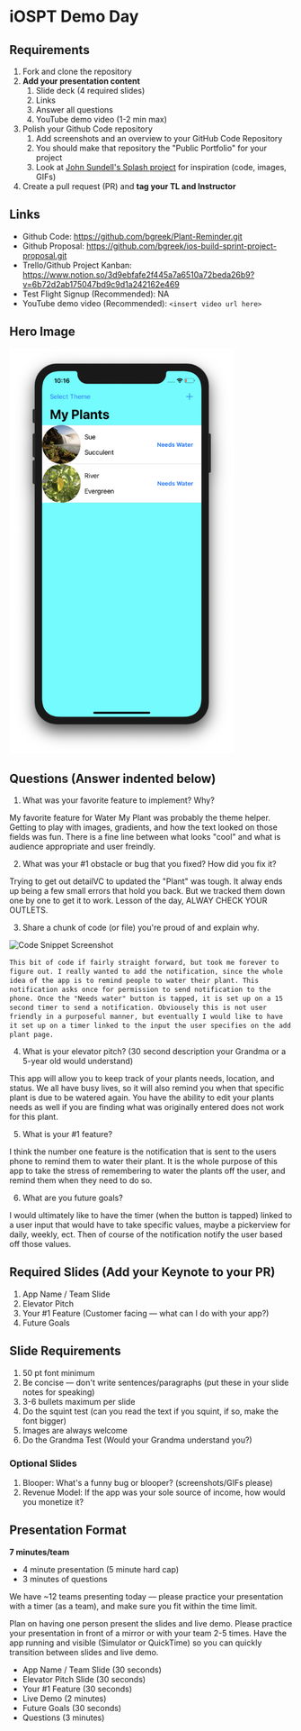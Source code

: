 # iOSPT Demo Day

## Requirements

1. Fork and clone the repository
2. **Add your presentation content**
    1. Slide deck (4 required slides)
    2. Links
    3. Answer all questions 
    4. YouTube demo video (1-2 min max)
3. Polish your Github Code repository
    1. Add screenshots and an overview to your GitHub Code Repository
    2. You should make that repository the "Public Portfolio" for your project
    3. Look at [John Sundell's Splash project](https://github.com/JohnSundell/Splash) for inspiration (code, images, GIFs)
4. Create a pull request (PR) and **tag your TL and Instructor**

## Links

* Github Code: https://github.com/bgreek/Plant-Reminder.git
* Github Proposal: https://github.com/bgreek/ios-build-sprint-project-proposal.git
* Trello/Github Project Kanban: https://www.notion.so/3d9ebfafe2f445a7a6510a72beda26b9?v=6b72d2ab175047bd9c9d1a242162e469
* Test Flight Signup (Recommended): NA
* YouTube demo video (Recommended): `<insert video url here>`

## Hero Image

<img src="Water My Plant Main Screen.png" width="400">

## Questions (Answer indented below)

1. What was your favorite feature to implement? Why?

My favorite feature for Water My Plant was probably the theme helper. Getting to play with images, gradients, and how the text looked on those fields was fun. There is a fine line between what looks "cool" and what is audience appropriate and user freindly. 

2. What was your #1 obstacle or bug that you fixed? How did you fix it?

Trying to get out detailVC to updated the "Plant" was tough. It alway ends up being a few small errors that hold you back. But we tracked them down one by one to get it to work. Lesson of the day, ALWAY CHECK YOUR OUTLETS.
  
3. Share a chunk of code (or file) you're proud of and explain why.

![Code Snippet Screenshot](https://github.com/bgreek/ios-pt-demo-day/blob/master/Code%20Snippet.png)
    
    This bit of code if fairly straight forward, but took me forever to figure out. I really wanted to add the notification, since the whole idea of the app is to remind people to water their plant. This notification asks once for permission to send notification to the phone. Once the "Needs water" button is tapped, it is set up on a 15 second timer to send a notification. Obviousely this is not user friendly in a purposeful manner, but eventually I would like to have it set up on a timer linked to the input the user specifies on the add plant page.
  
4. What is your elevator pitch? (30 second description your Grandma or a 5-year old would understand)

This app will allow you to keep track of your plants needs, location, and status. We all have busy lives, so it will also remind you when that specific plant is due to be watered again. You have the ability to edit your plants needs as well if you are finding what was originally entered does not work for this plant. 
  
5. What is your #1 feature?

I think the number one feature is the notification that is sent to the users phone to remind them to water their plant. It is the whole purpose of this app to take the stress of remembering to water the plants off the user, and remind them when they need to do so. 
  
6. What are you future goals?

I would ultimately like to have the timer (when the button is tapped) linked to a user input that would have to take specific values, maybe a pickerview for daily, weekly, ect. Then of course of the notification notify the user based off those values. 

## Required Slides (Add your Keynote to your PR)

1. App Name / Team Slide
2. Elevator Pitch
3. Your #1 Feature (Customer facing — what can I do with your app?)
4. Future Goals

## Slide Requirements

1. 50 pt font minimum
2. Be concise — don't write sentences/paragraphs (put these in your slide notes for speaking)
3. 3-6 bullets maximum per slide
4. Do the squint test (can you read the text if you squint, if so, make the font bigger)
6. Images are always welcome
7. Do the Grandma Test (Would your Grandma understand you?)

### Optional Slides

1. Blooper: What's a funny bug or blooper? (screenshots/GIFs please)
2. Revenue Model: If the app was your sole source of income, how would you monetize it?

## Presentation Format

**7 minutes/team**

* 4 minute presentation (5 minute hard cap)
* 3 minutes of questions

We have ~12 teams presenting today — please practice your presentation with a timer (as a team), and make sure you fit within the time limit.

Plan on having one person present the slides and live demo. Please practice your presentation in front of a mirror or with your team 2-5 times. Have the app running and visible (Simulator or QuickTime) so you can quickly transition between slides and live demo.

* App Name / Team Slide (30 seconds)
* Elevator Pitch Slide (30 seconds)
* Your #1 Feature (30 seconds)
* Live Demo (2 minutes)
* Future Goals (30 seconds)
* Questions (3 minutes)
